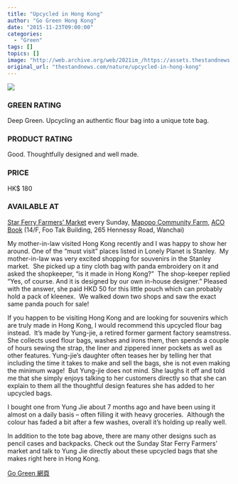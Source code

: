 ```yaml
---
title: "Upcycled in Hong Kong"
author: "Go Green Hong Kong"
date: "2015-11-23T09:00:00"
categories:
  - "Green"
tags: []
topics: []
image: "http://web.archive.org/web/2021im_/https://assets.thestandnews.com/media/photos/img_68611_sZoBO.jpg"
original_url: "thestandnews.com/nature/upcycled-in-hong-kong"
---
```

![](http://web.archive.org/web/2021im_/https://assets.thestandnews.com/media/photos/img_68611_sZoBO.jpg)

### GREEN RATING

Deep Green. Upcycling an authentic flour bag into a unique tote bag.

### PRODUCT RATING

Good. Thoughtfully designed and well made.

### PRICE

HK$ 180

### AVAILABLE AT

[Star Ferry Farmers’ Market](http://web.archive.org/web/20210710132150/http://www.kfbg.org/eng/events/central-farmers-market.aspx) every Sunday, [Mapopo Community Farm](http://web.archive.org/web/20210710132150/https://www.facebook.com/mapopo.page/?fref=ts), [ACO Book](http://web.archive.org/web/20210710132150/https://www.facebook.com/ArtandCultureOutreach) (14/F, Foo Tak Building, 265 Hennessy Road, Wanchai)

My mother-in-law visited Hong Kong recently and I was happy to show her around. One of the “must visit” places listed in Lonely Planet is Stanley.  My mother-in-law was very excited shopping for souvenirs in the Stanley market.  She picked up a tiny cloth bag with panda embroidery on it and asked the shopkeeper, “is it made in Hong Kong?”  The shop-keeper replied “Yes, of course. And it is designed by our own in-house designer.” Pleased with the answer, she paid HKD 50 for this little pouch which can probably hold a pack of kleenex.  We walked down two shops and saw the exact same panda pouch for sale!

If you happen to be visiting Hong Kong and are looking for souvenirs which are truly made in Hong Kong, I would recommend this upcycled flour bag instead.  It’s made by Yung-jie, a retired former garment factory seamstress. She collects used flour bags, washes and irons them, then spends a couple of hours sewing the strap, the liner and zippered inner pockets as well as other features. Yung-jie’s daughter often teases her by telling her that including the time it takes to make and sell the bags, she is not even making the minimum wage!  But Yung-jie does not mind. She laughs it off and told me that she simply enjoys talking to her customers directly so that she can explain to them all the thoughtful design features she has added to her upcycled bags.

I bought one from Yung Jie about 7 months ago and have been using it almost on a daily basis – often filling it with heavy groceries.  Although the colour has faded a bit after a few washes, overall it’s holding up really well.

In addition to the tote bag above, there are many other designs such as pencil cases and backpacks. Check out the Sunday Star Ferry Farmers’ market and talk to Yung Jie directly about these upcycled bags that she makes right here in Hong Kong.

[Go Green 網頁](http://web.archive.org/web/20210710132150/https://gogreenhk.wordpress.com/)